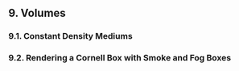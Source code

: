 ## 9. Volumes

### 9.1. Constant Density Mediums
### 9.2. Rendering a Cornell Box with Smoke and Fog Boxes